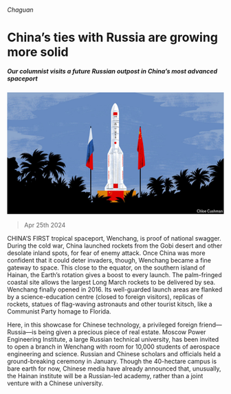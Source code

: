 ###### Chaguan

# China’s ties with Russia are growing more solid 

##### Our columnist visits a future Russian outpost in China’s most advanced spaceport 

![image](images/20240427_CND000.jpg) 

> Apr 25th 2024 

CHINA’S FIRST tropical spaceport, Wenchang, is proof of national swagger. During the cold war, China launched rockets from the Gobi desert and other desolate inland spots, for fear of enemy attack. Once China was more confident that it could deter invaders, though, Wenchang became a fine gateway to space. This close to the equator, on the southern island of Hainan, the Earth’s rotation gives a boost to every launch. The palm-fringed coastal site allows the largest Long March rockets to be delivered by sea. Wenchang finally opened in 2016. Its well-guarded launch areas are flanked by a science-education centre (closed to foreign visitors), replicas of rockets, statues of flag-waving astronauts and other tourist kitsch, like a Communist Party homage to Florida.

Here, in this showcase for Chinese technology, a privileged foreign friend—Russia—is being given a precious piece of real estate. Moscow Power Engineering Institute, a large Russian technical university, has been invited to open a branch in Wenchang with room for 10,000 students of aerospace engineering and science. Russian and Chinese scholars and officials held a ground-breaking ceremony in January. Though the 40-hectare campus is bare earth for now, Chinese media have already announced that, unusually, the Hainan institute will be a Russian-led academy, rather than a joint venture with a Chinese university. 

